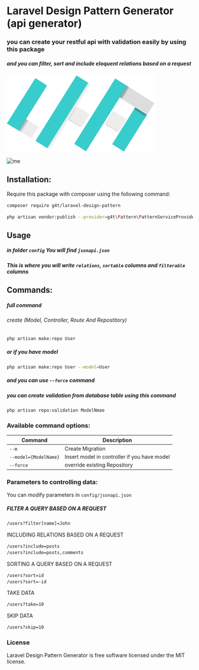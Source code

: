 # Laravel Design Pattern Generator (api generator)
### you can create your restful api with validation easily by using this package
##### and you can filter, sort and include eloquent relations based on a request

<img src="https://github.com/hussein4alaa/laravel-design-pattern-generator/blob/1.0.1/logo.png" style="width:400px;"/>


![me](https://github.com/hussein4alaa/laravel-design-pattern-generator/blob/main/image.gif)

## Installation:
Require this package with composer using the following command:

```sh
composer require g4t/laravel-design-pattern
```

```sh
php artisan vendor:publish --provider=g4t\Pattern\PatternServiceProvider 
```

## Usage
##### in folder `config` You will find `jsonapi.json`
##### This is where you will write `relations`, `sortable` columns and `filterable` columns 

## Commands:
##### full command 
###### create (Model, Controller, Route And Repostitory)
```sh
php artisan make:repo User
```
##### or if you have model 
```sh
php artisan make:repo User --model=User
```
##### and you can use `--force` command

##### you can create validation from database table using this command 
```sh
php artisan repo:validation ModelNmae
```


### Available command options:

Command | Description
--------- | -------
`--m` | Create Migration
`--model={ModelName}` | Insert model in controller if you have model
`--force` | override existing Repository




### Parameters to controlling data:

You can modify parameters in `config/jsonapi.json`


##### FILTER A QUERY BASED ON A REQUEST
```sh
/users?filter[name]=John
```

INCLUDING RELATIONS BASED ON A REQUEST
```sh
/users?include=posts
/users?include=posts,comments
```

SORTING A QUERY BASED ON A REQUEST
```sh
/users?sort=id
/users?sort=-id
```


TAKE DATA
```sh
/users?take=10
```


SKIP DATA
```sh
/users?skip=10
```


### License

Laravel Design Pattern Generator is free software licensed under the MIT license.

